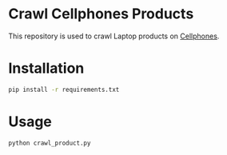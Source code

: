 # Crawl Cellphones Products

This repository is used to crawl Laptop products on [Cellphones](https://cellphones.com.vn/).

# Installation

```bash
pip install -r requirements.txt
```

# **Usage**

```bash
python crawl_product.py
```